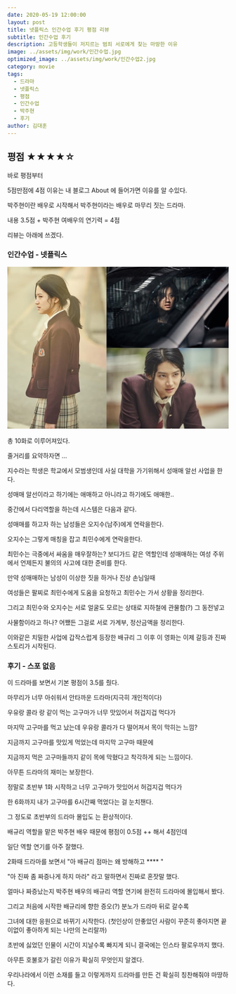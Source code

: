 ```yaml
---
date: 2020-05-19 12:00:00
layout: post
title: 넷플릭스 인간수업 후기 평점 리뷰
subtitle: 인간수업 후기
description: 고등학생들이 저지르는 범죄 서로에게 찾는 마땅한 이유
image: ../assets/img/work/인간수업.jpg
optimized_image: ../assets/img/work/인간수업2.jpg
category: movie
tags:
  - 드라마
  - 넷플릭스
  - 평점
  - 인간수업
  - 박주현
  - 후기
author: 김대훈
---
```


## 평점 ★★★★☆ 

바로 평점부터 

5점만점에 4점 이유는 내 블로그 About 에 들어가면 이유를 알 수있다.
<!-- optimized_image: https://res.cloudinary.com/dm7h7e8xj/image/upload/c_scale,w_380/v1559825288/theme17_nlndhx.
image: https://res.cloudinary.com/dm7h7e8xj/image/upload/v1559825288/theme17_nlndhx.jpg
jpg -->
박주현이란 배우로 시작해서 박주현이라는 배우로 마무리 짓는 드라마.

내용 3.5점 + 박주현 여배우의 연기력 = 4점

리뷰는 아래에 쓰겠다.

### 인간수업 - 넷플릭스

![1](../assets/img/work/인간수업2.jpg)

총 10화로 이루어져있다.

줄거리를 요약하자면 ...

지수라는 학생은 학교에서 모범생인데 사실 대학을 가기위해서 성매매 알선 사업을 한다.

성매매 알선이라고 하기에는 애매하고 아니라고 하기에도 애매한..

중간에서 다리역할을 하는데 시스템은 다음과 같다.

성매매를 하고자 하는 남성들은 오지수(남주)에게 연락을한다.

오지수는 그렇게 매칭을 잡고 최민수에게 연락을한다.

최민수는 극중에서 싸움을 매우잘하는? 보디가드 같은 역할인데 성매매하는 여성 주위에서 
언제든지 불의의 사고에 대한 준비를 한다. 

만약 성매매하는 남성이 이상한 짓을 하거나 진상 손님일때

여성들은 팔찌로 최민수에게 도움을 요청하고 최민수는 가서 상황을 정리한다.

그리고 최민수와 오지수는 서로 얼굴도 모르는 상태로 지하철에 관물함(?) 그 동전넣고 

사물함이라고 하나? 어쨌든 그걸로 서로 가계부, 정산금액을 정리한다.

이와같은 치밀한 사업에 갑작스럽게 등장한 배규리 그 이후 이 영화는 이제 갈등과 진짜 스토리가 시작된다. 

### 후기 - 스포 없음

이 드라마를 보면서 기본 평점이 3.5를 줬다. 

마무리가 너무 아쉬워서 안타까운 드라마(지극히 개인적이다)

우유랑 콜라 랑 같이 먹는 고구마가 너무 맛있어서 허겁지겁 먹다가

마지막 고구마를 먹고 났는데 우유랑 콜라가 다 떨어져서 목이 막히는 느낌?  

지금까지 고구마를 맛있게 먹었는데 마지막 고구마 때문에 

지금까지 먹은 고구마들까지 같이 목에 막혔다고 착각하게 되는 느낌이다.

아무튼 드라마의 재미는 보장한다. 

정말로 초반부 1화 시작하고 너무 고구마가 맛있어서 허겁지겁 먹다가 

한 6화까지 내가 고구마를 6시간째 먹었다는 걸 눈치챈다.

그 정도로 초반부의 드라마 몰입도 는 환상적이다.

배규리 역할을 맡은 박주현 배우 때문에 평점이 0.5점 ++ 해서 4점인데

일단 역할 연기를 아주 잘했다.

2화때 드라마를 보면서 "아 배규리 점마는 왜 방해하고 **** "

"아 진짜 좀 짜증나게 하지 마라" 라고 말하면서 진짜로 혼잣말 했다.

얼마나 짜증났는지 박주현 배우의 배규리 역할 연기에 완전히 드라마에 몰입해서 봤다.

그리고 처음에 시작한 배규리에 향한 증오(?) 분노가 드라마 뒤로 갈수록

그녀에 대한 응원으로 바뀌기 시작한다.
(첫인상이 안좋았던 사람이 꾸준히 좋아지면 끝이없이 좋아하게 되는 나만의 논리랄까)

초반에 싫었던 인물이 시간이 지날수록 빠지게 되니 결국에는 인스타 팔로우까지 했다.

아무튼 호불호가 갈린 이유가 확실히 무엇인지 알겠다.

우리나라에서 이런 소재를 들고 이렇게까지 드라마를 만든 건 확실히 칭찬해줘야 마땅하다.


